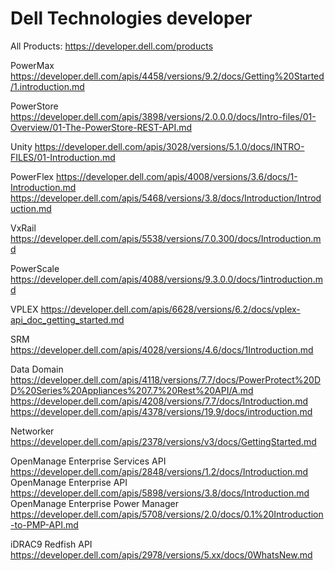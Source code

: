 # Dell Technologies developer
All Products: https://developer.dell.com/products

PowerMax
https://developer.dell.com/apis/4458/versions/9.2/docs/Getting%20Started/1.introduction.md

PowerStore
https://developer.dell.com/apis/3898/versions/2.0.0.0/docs/Intro-files/01-Overview/01-The-PowerStore-REST-API.md

Unity
https://developer.dell.com/apis/3028/versions/5.1.0/docs/INTRO-FILES/01-Introduction.md

PowerFlex
https://developer.dell.com/apis/4008/versions/3.6/docs/1-Introduction.md
https://developer.dell.com/apis/5468/versions/3.8/docs/Introduction/Introduction.md

VxRail
https://developer.dell.com/apis/5538/versions/7.0.300/docs/Introduction.md

PowerScale
https://developer.dell.com/apis/4088/versions/9.3.0.0/docs/1introduction.md

VPLEX
https://developer.dell.com/apis/6628/versions/6.2/docs/vplex-api_doc_getting_started.md

SRM
https://developer.dell.com/apis/4028/versions/4.6/docs/1Introduction.md

Data Domain
https://developer.dell.com/apis/4118/versions/7.7/docs/PowerProtect%20DD%20Series%20Appliances%207.7%20Rest%20API/A.md
https://developer.dell.com/apis/4208/versions/7.7/docs/Introduction.md
https://developer.dell.com/apis/4378/versions/19.9/docs/introduction.md

Networker
https://developer.dell.com/apis/2378/versions/v3/docs/GettingStarted.md

OpenManage Enterprise Services API
https://developer.dell.com/apis/2848/versions/1.2/docs/Introduction.md
OpenManage Enterprise API
https://developer.dell.com/apis/5898/versions/3.8/docs/Introduction.md
OpenManage Enterprise Power Manager
https://developer.dell.com/apis/5708/versions/2.0/docs/0.1%20Introduction-to-PMP-API.md

iDRAC9 Redfish API
https://developer.dell.com/apis/2978/versions/5.xx/docs/0WhatsNew.md
